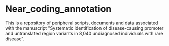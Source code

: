 # Near_coding_annotation
This is a repository of peripheral scripts, documents and data associated with the manuscript "Systematic identification of disease-causing promoter and untranslated region variants in 8,040 undiagnosed individuals with rare disease".
